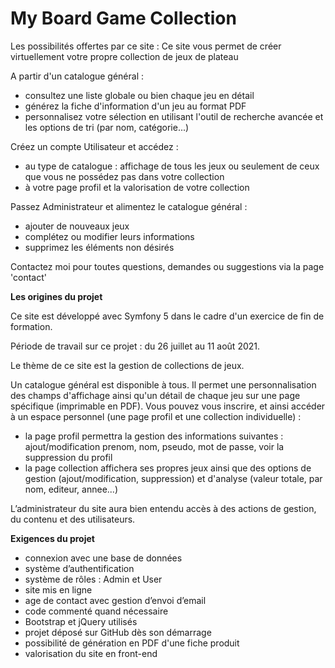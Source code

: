 # My Board Game Collection

Les possibilités offertes par ce site :
Ce site vous permet de créer virtuellement votre propre collection de jeux de plateau

A partir d'un catalogue général :
- consultez une liste globale ou bien chaque jeu en détail
- générez la fiche d'information d'un jeu au format PDF
- personnalisez votre sélection en utilisant l'outil de recherche avancée et les options de tri (par nom, catégorie...)

Créez un compte Utilisateur et accédez :
- au type de catalogue : affichage de tous les jeux ou seulement de ceux que vous ne possédez pas dans votre collection
- à votre page profil et la valorisation de votre collection

Passez Administrateur et alimentez le catalogue général :
- ajouter de nouveaux jeux
- complétez ou modifier leurs informations
- supprimez les éléments non désirés

Contactez moi pour toutes questions, demandes ou suggestions via la page 'contact'

**Les origines du projet**

Ce site est développé avec Symfony 5 dans le cadre d'un exercice de fin de formation.

Période de travail sur ce projet : du 26 juillet au 11 août 2021.

Le thème de ce site est la gestion de collections de jeux.

Un catalogue général est disponible à tous. Il permet une personnalisation des champs d'affichage ainsi qu'un détail de chaque jeu sur une page spécifique (imprimable en PDF). Vous pouvez vous inscrire, et ainsi accéder à un espace personnel (une page profil et une collection individuelle) :

- la page profil permettra la gestion des informations suivantes : ajout/modification prenom, nom, pseudo, mot de passe, voir la suppression du profil
- la page collection affichera ses propres jeux ainsi que des options de gestion (ajout/modification, suppression) et d'analyse (valeur totale, par nom, editeur, annee...)

L’administrateur du site aura bien entendu accès à des actions de gestion, du contenu et des utilisateurs.

**Exigences du projet**
- connexion avec une base de données
- système d’authentification
- système de rôles : Admin et User
- site mis en ligne
- age de contact avec gestion d’envoi d’email
- code commenté quand nécessaire
- Bootstrap et jQuery utilisés
- projet déposé sur GitHub dès son démarrage
- possibilité de génération en PDF d'une fiche produit
- valorisation du site en front-end
